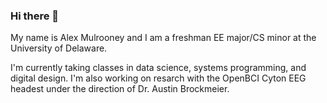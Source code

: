 ### Hi there 👋

<!--
**alexmul1114/alexmul1114** is a ✨ _special_ ✨ repository because its `README.md` (this file) appears on your GitHub profile.

Here are some ideas to get you started:



-->

My name is Alex Mulrooney and I am a freshman EE major/CS minor at the University of Delaware. 

I'm currently taking classes in data science, systems programming, and digital design. I'm also working on resarch with the OpenBCI Cyton EEG headest under the direction of Dr. Austin Brockmeier.
